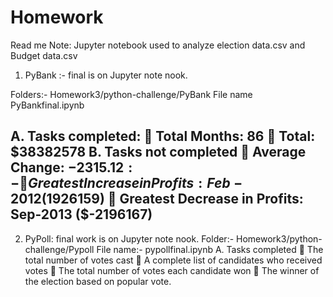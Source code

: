 # Homework

Read me 
Note: Jupyter notebook used to analyze election data.csv and Budget data.csv
1.	PyBank :- final is on Jupyter note nook. 

Folders:- Homework3/python-challenge/PyBank 
File name PyBankfinal.ipynb

A.	Tasks completed: 
     	Total Months: 86
     	Total: $38382578
B.	Tasks not completed
    	Average  Change: $-2315.12 :- 
    	Greatest Increase in Profits: Feb-2012 ($1926159)
    	Greatest Decrease in Profits: Sep-2013 ($-2196167)
---------------------------------------------------------------------------------------------------------------------
2.	PyPoll: final work is on Jupyter note nook.
Folder:- Homework3/python-challenge/Pypoll
File name:- pypollfinal.ipynb
A.	Tasks completed 
     	The total number of votes cast
     	A complete list of candidates who received votes
     	The total number of votes each candidate won
     	The winner of the election based on popular vote.

